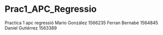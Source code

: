 # Prac1_APC_Regressio
Practica 1 apc regressió
Mario González	1566235
Ferran Bernabé	1564845
Daniel Gutiérrez	1563389
